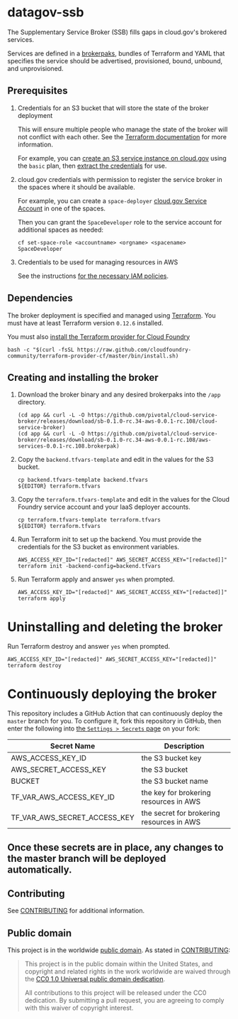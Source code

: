 # datagov-ssb

The Supplementary Service Broker (SSB) fills gaps in cloud.gov's brokered
services.

Services are defined in a
[brokerpaks](https://github.com/pivotal/cloud-service-broker/blob/master/docs/brokerpak-intro.md),
bundles of Terraform and YAML that specifies the service should be advertised,
provisioned, bound, unbound, and unprovisioned.

## Prerequisites

1. Credentials for an S3 bucket that will store the state of the broker
   deployment

    This will ensure multiple people who manage the state of the broker will not
    conflict with each other. See the [Terraform
    documentation](https://www.terraform.io/docs/state/remote.html) for more
    information.

    For example, you can [create an S3 service instance on
    cloud.gov](https://cloud.gov/docs/services/s3/#how-to-create-an-instance)
    using the `basic` plan, then [extract the
    credentials](https://cloud.gov/docs/services/s3/#interacting-with-your-s3-bucket-from-outside-cloudgov)
    for use.

1. cloud.gov credentials with permission to register the service broker in the
   spaces where it should be available.

    For example, you can create a `space-deployer` [cloud.gov Service
    Account](https://cloud.gov/docs/services/cloud-gov-service-account/) in one
    of the spaces. 
    
    Then you can grant the `SpaceDeveloper` role to the service account for additional
    spaces as needed: 
    
    ```
    cf set-space-role <accountname> <orgname> <spacename> SpaceDeveloper
    ```

1. Credentials to be used for managing resources in AWS

    See the instructions [for the necessary IAM
    policies](https://github.com/pivotal/cloud-service-broker/blob/master/docs/aws-installation.md#aws-service-credentials).

## Dependencies

The broker deployment is specified and managed using
[Terraform](https://www.terraform.io/). You must have at least Terraform version
`0.12.6` installed.

You must also [install the Terraform provider for Cloud
Foundry](https://github.com/cloudfoundry-community/terraform-provider-cf/wiki#using-the-provider)
```
bash -c "$(curl -fsSL https://raw.github.com/cloudfoundry-community/terraform-provider-cf/master/bin/install.sh)
```

## Creating and installing the broker
<!-- (TODO
Try to do this automatically with terraform... It seems possible with
github_release and github_actions_secret in the github_provider!) -->
1. Download the broker binary and any desired brokerpaks into the `/app`
   directory. 
    ```
    (cd app && curl -L -O https://github.com/pivotal/cloud-service-broker/releases/download/sb-0.1.0-rc.34-aws-0.0.1-rc.108/cloud-service-broker)
    (cd app && curl -L -O https://github.com/pivotal/cloud-service-broker/releases/download/sb-0.1.0-rc.34-aws-0.0.1-rc.108/aws-services-0.0.1-rc.108.brokerpak)

    ```

1. Copy the `backend.tfvars-template` and edit in the values for the S3 bucket.
    ```
    cp backend.tfvars-template backend.tfvars
    ${EDITOR} terraform.tfvars
    ```

1. Copy the `terraform.tfvars-template` and edit in the values for the Cloud
   Foundry service account and your IaaS deployer accounts.
    ```
    cp terraform.tfvars-template terraform.tfvars
    ${EDITOR} terraform.tfvars
    ```

1. Run Terraform init to set up the backend. You must provide the credentials
   for the S3 bucket as environment variables.
    ```
    AWS_ACCESS_KEY_ID="[redacted]" AWS_SECRET_ACCESS_KEY="[redacted]]" terraform init -backend-config=backend.tfvars
    ```
1. Run Terraform apply and answer `yes` when prompted.
    ```
    AWS_ACCESS_KEY_ID="[redacted]" AWS_SECRET_ACCESS_KEY="[redacted]]" terraform apply
    ```

# Uninstalling and deleting the broker
Run Terraform destroy and answer `yes` when prompted.
```
AWS_ACCESS_KEY_ID="[redacted]" AWS_SECRET_ACCESS_KEY="[redacted]]" terraform destroy
```

# Continuously deploying the broker

This repository includes a GitHub Action that can continuously deploy the
`master` branch for you. To configure it, fork this repository in GitHub, then enter the
following into [the `Settings > Secrets` page](/settings/secrets) on your fork:

| Secret Name | Description |
|-------------|-------------|
| AWS_ACCESS_KEY_ID | the S3 bucket key|
| AWS_SECRET_ACCESS_KEY | the S3 bucket  |
| BUCKET | the S3 bucket name |
| TF_VAR_AWS_ACCESS_KEY_ID | the key for brokering resources in AWS |
| TF_VAR_AWS_SECRET_ACCESS_KEY | the secret for brokering resources in AWS |

Once these secrets are in place, any changes to the master branch will be
deployed automatically.
---
## Contributing

See [CONTRIBUTING](CONTRIBUTING.md) for additional information.

## Public domain

This project is in the worldwide [public domain](LICENSE.md). As stated in
[CONTRIBUTING](CONTRIBUTING.md):

> This project is in the public domain within the United States, and copyright
> and related rights in the work worldwide are waived through the [CC0 1.0
> Universal public domain
> dedication](https://creativecommons.org/publicdomain/zero/1.0/).
>
> All contributions to this project will be released under the CC0 dedication.
> By submitting a pull request, you are agreeing to comply with this waiver of
> copyright interest.
